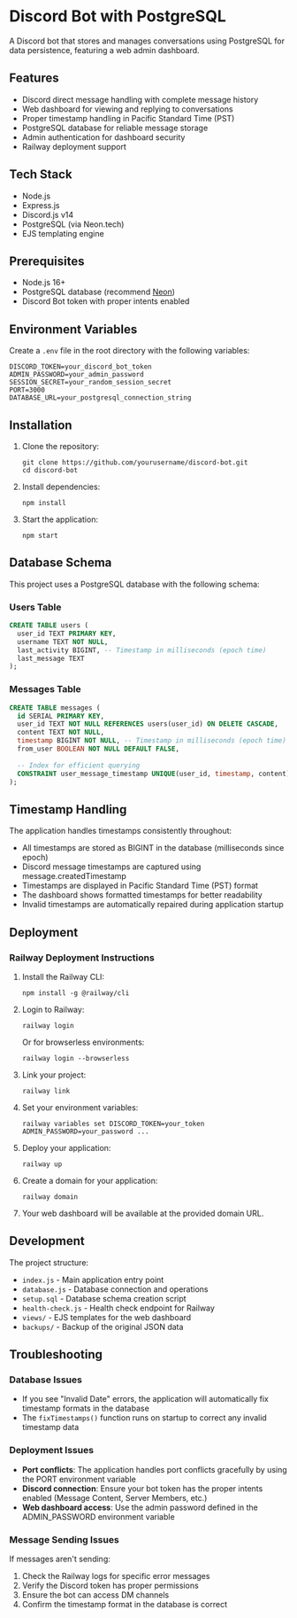 # Discord Bot with PostgreSQL

A Discord bot that stores and manages conversations using PostgreSQL for data persistence, featuring a web admin dashboard.

## Features

- Discord direct message handling with complete message history
- Web dashboard for viewing and replying to conversations
- Proper timestamp handling in Pacific Standard Time (PST)
- PostgreSQL database for reliable message storage
- Admin authentication for dashboard security
- Railway deployment support

## Tech Stack

- Node.js
- Express.js
- Discord.js v14
- PostgreSQL (via Neon.tech)
- EJS templating engine

## Prerequisites

- Node.js 16+
- PostgreSQL database (recommend [Neon](https://neon.tech/))
- Discord Bot token with proper intents enabled

## Environment Variables

Create a `.env` file in the root directory with the following variables:

```
DISCORD_TOKEN=your_discord_bot_token
ADMIN_PASSWORD=your_admin_password
SESSION_SECRET=your_random_session_secret
PORT=3000
DATABASE_URL=your_postgresql_connection_string
```

## Installation

1. Clone the repository:
   ```
   git clone https://github.com/yourusername/discord-bot.git
   cd discord-bot
   ```

2. Install dependencies:
   ```
   npm install
   ```

3. Start the application:
   ```
   npm start
   ```

## Database Schema

This project uses a PostgreSQL database with the following schema:

### Users Table

```sql
CREATE TABLE users (
  user_id TEXT PRIMARY KEY,
  username TEXT NOT NULL,
  last_activity BIGINT, -- Timestamp in milliseconds (epoch time)
  last_message TEXT
);
```

### Messages Table

```sql
CREATE TABLE messages (
  id SERIAL PRIMARY KEY,
  user_id TEXT NOT NULL REFERENCES users(user_id) ON DELETE CASCADE,
  content TEXT NOT NULL,
  timestamp BIGINT NOT NULL, -- Timestamp in milliseconds (epoch time)
  from_user BOOLEAN NOT NULL DEFAULT FALSE,
  
  -- Index for efficient querying
  CONSTRAINT user_message_timestamp UNIQUE(user_id, timestamp, content)
);
```

## Timestamp Handling

The application handles timestamps consistently throughout:

- All timestamps are stored as BIGINT in the database (milliseconds since epoch)
- Discord message timestamps are captured using message.createdTimestamp
- Timestamps are displayed in Pacific Standard Time (PST) format
- The dashboard shows formatted timestamps for better readability
- Invalid timestamps are automatically repaired during application startup

## Deployment

### Railway Deployment Instructions

1. Install the Railway CLI:
   ```
   npm install -g @railway/cli
   ```

2. Login to Railway:
   ```
   railway login
   ```
   Or for browserless environments:
   ```
   railway login --browserless
   ```

3. Link your project:
   ```
   railway link
   ```

4. Set your environment variables:
   ```
   railway variables set DISCORD_TOKEN=your_token ADMIN_PASSWORD=your_password ...
   ```

5. Deploy your application:
   ```
   railway up
   ```

6. Create a domain for your application:
   ```
   railway domain
   ```

7. Your web dashboard will be available at the provided domain URL.

## Development

The project structure:

- `index.js` - Main application entry point
- `database.js` - Database connection and operations
- `setup.sql` - Database schema creation script
- `health-check.js` - Health check endpoint for Railway
- `views/` - EJS templates for the web dashboard
- `backups/` - Backup of the original JSON data

## Troubleshooting

### Database Issues

- If you see "Invalid Date" errors, the application will automatically fix timestamp formats in the database
- The `fixTimestamps()` function runs on startup to correct any invalid timestamp data

### Deployment Issues

- **Port conflicts**: The application handles port conflicts gracefully by using the PORT environment variable
- **Discord connection**: Ensure your bot token has the proper intents enabled (Message Content, Server Members, etc.)
- **Web dashboard access**: Use the admin password defined in the ADMIN_PASSWORD environment variable

### Message Sending Issues

If messages aren't sending:
1. Check the Railway logs for specific error messages
2. Verify the Discord token has proper permissions
3. Ensure the bot can access DM channels
4. Confirm the timestamp format in the database is correct 